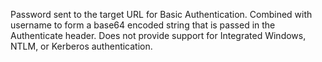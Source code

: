 Password sent to the target URL for Basic Authentication. Combined with username to form a base64 encoded string that is passed in the Authenticate header. Does not provide support for Integrated Windows, NTLM, or Kerberos authentication.